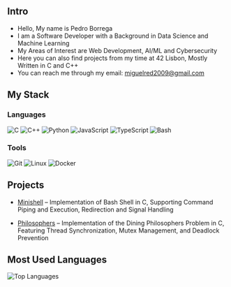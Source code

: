 ## Intro 
- Hello, My name is Pedro Borrega
- I am a Software Developer with a Background in Data Science and Machine Learning
- My Areas of Interest are Web Development, AI/ML and Cybersecurity
- Here you can also find projects from my time at 42 Lisbon, Mostly Written in C and C++ 
- You can reach me through my email: miguelred2009@gmail.com

## My Stack

### Languages
![C](https://img.shields.io/badge/C-555555?style=for-the-badge&logo=c&logoColor=white)
![C++](https://img.shields.io/badge/C++-00599C?style=for-the-badge&logo=c%2B%2B&logoColor=white)
![Python](https://img.shields.io/badge/Python-3776AB?style=for-the-badge&logo=python&logoColor=white)
![JavaScript](https://img.shields.io/badge/JavaScript-F7DF1E?style=for-the-badge&logo=javascript&logoColor=black)
![TypeScript](https://img.shields.io/badge/TypeScript-3178C6?style=for-the-badge&logo=typescript&logoColor=white)
![Bash](https://img.shields.io/badge/Bash-4EAA25?style=for-the-badge&logo=gnu-bash&logoColor=white)

### Tools
![Git](https://img.shields.io/badge/Git-F05032?style=for-the-badge&logo=git&logoColor=white)
![Linux](https://img.shields.io/badge/Linux-FCC624?style=for-the-badge&logo=linux&logoColor=black)
![Docker](https://img.shields.io/badge/Docker-2496ED?style=for-the-badge&logo=docker&logoColor=white)


## Projects
- [Minishell](https://github.com/icrackfofun/minishell) – Implementation of Bash Shell in C, Supporting Command Piping and Execution, Redirection and Signal Handling

- [Philosophers](https://github.com/icrackfofun/philosophers) – Implementation of the Dining Philosophers Problem in C, Featuring Thread Synchronization, Mutex Management, and Deadlock Prevention

## Most Used Languages
![Top Languages](https://github-readme-stats.vercel.app/api/top-langs/?username=icrackfofun&layout=compact&theme=transparent)
